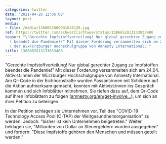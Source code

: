 ```yaml
---
categories: twitter
date: '2021-04-26 12:06:08'
layout: post
media:
- file: /media/1386652809031045120.jpg
ref: https://twitter.com/schwarzlichtwue/status/1386652813133033480
teaser: "\"Gerechte Impfstoffverteilung! Nur global gerechter Zugang zu Impfstoffen\
  \ beendet die Pandemie!\" Mit dieser Forderung versammelten sich am 24.04.\_ Aktivist:innen\
  \ der W\xFCrzburger Hochschulgruppe von Amnesty International. "
title: 1386652813133033480
---
```

"Gerechte Impfstoffverteilung! Nur global gerechter Zugang zu Impfstoffen beendet die Pandemie!" Mit dieser Forderung versammelten sich am 24.04.  Aktivist:innen der Würzburger Hochschulgruppe von Amnesty International. 
Am Qr-Code in der Eichhornstraße wurden Passant:innen mit Schildern auf die Aktion aufmerksam gemacht, konnten mit Aktivist:innen ins Gespräch kommen und sich Infoblätter mitnehmen. Sie riefen dazu auf, dem Qr-Code auf ihren Infoblättern zu folgen ([amnesty.org/en/get-involve…](https://www.amnesty.org/en/get-involved/take-action/covid-19-vaccination-pharmaceutical-companies/)), um sich an ihrer Petition zu beteiligen.

In der Petition schlagen sie Unternehmen vor, Teil des "COVID-19 Technology Access Pool (C-TAP) der Weltgesundheitsorganisation" zu werden. Jedoch: "bisher ist kein Unternehmen beigetreten."
Weiter beklagen sie, "Milliarden von Dollar an Steuergeldern wurden ausgegeben" und fordern: "Diese Impfstoffe gehören den Menschen und müssen geteilt werden."